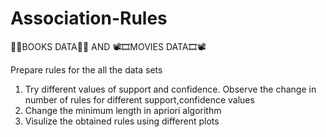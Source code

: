 # Association-Rules

📕📖BOOKS DATA📖📕
AND
📽️🎞️MOVIES DATA🎞️📽️


Prepare rules for the all the data sets 
1) Try different values of support and confidence. Observe the change in number of rules for different support,confidence values
2) Change the minimum length in apriori algorithm
3) Visulize the obtained rules using different plots 
